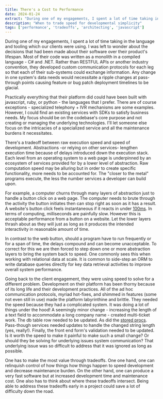 ```yaml
---
title: There's a Cost to Performance
date: 2024-01-24
extract: "During one of my engagements, I spent a lot of time taking in the language and tooling which our clients were using. I was left to wonder about the decisions that had been made about their software over their product's lifespan...."
description: "When to trade speed for developmental simplicity"
tags: ['performance', 'tradeoffs', 'architecting', 'javascript']
---
```


During one of my engagements, I spent a lot of time taking in the language and tooling which our clients were using. I was left to wonder about the decisions that had been made about their software over their product's lifespan. Most of their code was written as a monolith in a compiled language - C# and .NET. Rather than RESTFUL APIs or another industry convention, they developed custom communication protocols for each leg so that each of their sub-systems could exchange information. Any change in one system's data needs would necessitate a ripple changes at pass-through points causing feature or bug patch deployment timelines to be glacial.

Practically everything that their platform did could have been built with javascript, ruby, or python - the languages that I prefer. There are of course exceptions -  specialized telephony + IVR mechanisms are some examples. However, I could find an existing services with SDKs to satisfy business needs. My focus should be on the codebase's core purpose and not creating or managing the underlying technologies. I'll let someone else focus on the intricacies of a specialized service and all the maintenance burdens it necessitates.

There's a tradeoff between raw execution speed and speed of development. Abstractions -or relying on other services- lengthen execution time because of delays introduced down the execution stack. Each level from an operating system to a web page is underpinned by an ecosystem of services provided for by a lower level of abstraction. Raw computation speed may be alluring but in order to create specific functionality, more needs to be accounted for. The "closer to the metal" programs execute, the less the number services a developer can build upon.

For example, a computer churns through many layers of abstraction just to handle a button click on a web page. The computer needs to brute through the activity the button initiates then can stop right as soon as it has a result. A website's button click feels instantaneous if it reacts in under [100ms](https://www.nngroup.com/articles/response-times-3-important-limits/). In terms of computing, milliseconds are painfully slow. However this is acceptable performance from a button on a website. Let the lower layers thrash about as they will just as long as it produces the intended interactivity in reasonable amount of time.

In contrast to the web button, should a program have to run frequently or for a span of time, the delays compound and can become unacceptable. To correct for this we are then forced to step down one or more abstraction layers to bring the system back to speed. One commonly sees this when working with relational data at scale. It is common to side-step an ORM to write database queries directly for key data retrieval activities to improve overall system performance.

Going back to the client engagement, they were using speed to solve for a different problem. Development on their platform has been thorny because of its long life and their development practices. All of the ad hoc communication protocols, myriad hot-fixes, and shimmed in features (some not even still in use) made the platform labyrinthine and brittle. They needed the speed because they had a complicated system. It was doing a lot of things under the hood! A seemingly minor change - increasing the length of a text field to accommodate a long company name - created multi-ticket work. The db table row needed to be updated. As did the [stored procs](https://learn.microsoft.com/en-us/sql/relational-databases/stored-procedures/stored-procedures-database-engine?view=sql-server-ver16). Pass-though services needed updates to handle the changed string length (yes, really!). Finally, the front end form's validation needed to be updated. Is it worth the speed to make it painful to make such a small change? Or should they be solving for underlying issues system communication? That underlying issue was so difficult to address that it was ignored as long as possible.

One has to make the most value through tradeoffs. One one hand, one can relinquish control of how things how things happen to speed development and decrease maintenance burden. On the other hand, one can produce a very fast software but at increased development time and maintenance cost. One also has to think about where these tradeoffs intersect. Being able to address these tradeoffs early in a project could save a lot of difficulty down the road.
